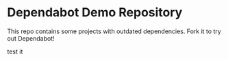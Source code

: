 # Dependabot Demo Repository

This repo contains some projects with outdated dependencies. Fork it to try out
Dependabot!

test it